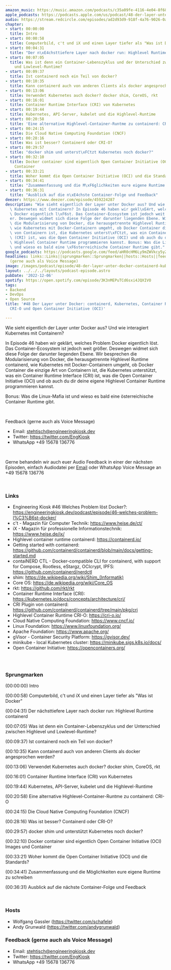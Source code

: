 ```yaml
---
amazon_music: https://music.amazon.com/podcasts/c35a09fe-4116-4e04-8f68-77d61b112e46/episodes/503f44c9-7a01-4b14-b7ee-acd70d03d040/engineering-kiosk-48-der-layer-unter-docker-containerd-kubernetes-container-runtime-interface-cri-o-und-open-container-initiative-oci
apple_podcasts: https://podcasts.apple.com/us/podcast/48-der-layer-unter-docker-containerd-kubernetes-container/id1603082924?i=1000589004404&uo=4
audio: https://stream.redcircle.com/episodes/ad2d93d9-918f-4a76-9026-0ad264afc94d/stream.mp3
chapter:
- start: 00:00:00
  title: Intro
- start: 00:00:58
  title: Computerbild, c't und iX und einen Layer tiefer als "Was ist Docker"
- start: 00:04:31
  title: "Der n\xE4chsttiefere Layer nach docker run: Highlevel Runtime containerd"
- start: 00:07:05
  title: Was ist denn ein Container-Lebenszyklus und der Unterschied zwischen Highlevel
    und Lowlevel-Runtime?
- start: 00:09:37
  title: Ist containerd noch ein Teil von docker?
- start: 00:10:35
  title: Kann containerd auch von anderen Clients als docker angesprochen werden?
- start: 00:13:06
  title: Verwendet Kubernetes auch docker? docker shim, CoreOS, rkt
- start: 00:16:01
  title: Container Runtime Interface (CRI) von Kubernetes
- start: 00:19:44
  title: Kubernetes, API-Server, kubelet und die Highlevel-Runtime
- start: 00:20:58
  title: 'Eine alternative Highlevel-Container-Runtme zu containerd: CRI-O'
- start: 00:24:15
  title: Die Cloud Native Computing Foundation (CNCF)
- start: 00:28:16
  title: Was ist besser? Containerd oder CRI-O?
- start: 00:29:57
  title: "docker shim und unterst\xFCtzt Kubernetes noch docker?"
- start: 00:32:10
  title: Docker container sind eigentlich Open Container Initiative (OCI) Images und
    Container
- start: 00:33:21
  title: Woher kommt die Open Container Initiative (OCI) und die Standards?
- start: 00:34:41
  title: "Zusammenfassung und die M\xF6glichkeiten eure eigene Runtime zu schreiben"
- start: 00:36:31
  title: "Ausblick auf die n\xE4chste Container-Folge und Feedback"
deezer: https://www.deezer.com/episode/459224287
description: "Wie sieht eigentlich der Layer unter Docker aus? Und wie interagiert\
  \ Kubernetes mit Containern? In Episode 46 haben wir gekl\xE4rt, welches Problem\
  \ Docker eigentlich l\xF6st. Das Container-Ecosystem ist jedoch weit gr\xF6\xDF\
  er. Deswegen widmet sich diese Folge der darunter liegenden Ebene. Wir besprechen\
  \ die Modularisierung von Docker, die herausgetrennte Highlevel Runtime containerd,\
  \ wie Kubernetes mit Docker-Containern umgeht, ob Docker Container die einzige Art\
  \ von Containern ist, die Kubernetes unterst\xFCtzt, was ein Container Runtime Interface\
  \ (CRI) ist, was die Open Container Initiative (OCI) und ob auch du dir deine eigene\
  \ Highlevel Container Runtime programmieren kannst. Bonus: Was die Linux-Mafia ist\
  \ und wieso es bald eine \xF6sterreichische Container Runtime gibt."
google_podcasts: https://podcasts.google.com/feed/aHR0cHM6Ly9mZWVkcy5yZWRjaXJjbGUuY29tLzBlY2ZkZmQ3LWZkYTEtNGMzZC05NTE1LTQ3NjcyN2Y5ZGY1ZQ/episode/ZmUyODU1YmYtNTFiMS00NWZhLThkYWUtNDRmMTQ3MTZhNzBj?sa=X&ved=2ahUKEwjm0I7M1uT7AhVVjo4IHcWIABwQkfYCegQIARAF
headlines: links::Links||sprungmarken::Sprungmarken||hosts::Hosts||feedback-gerne-auch-als-voice-message::Feedback
  (gerne auch als Voice Message)
image: /images/podcast/episode/48-der-layer-unter-docker-containerd-kubernetes-container-runtime-interface-cri-o-und-open-container-initiative-oci.jpg
layout: ../../../layouts/podcast-episode.astro
pubDate: '2022-12-06'
spotify: https://open.spotify.com/episode/3K3nMEPuTCd6sxi4JQXIVO
tags:
- Backend
- DevOps
- Open Source
title: '#48 Der Layer unter Docker: containerd, Kubernetes, Container Runtime Interface,
  CRI-O und Open Container Initiative (OCI)'

---
```

<p><span>Wie sieht eigentlich der Layer unter Docker aus? Und wie interagiert Kubernetes mit Containern?</span></p><p><span>In Episode 46 haben wir geklärt, welches Problem Docker eigentlich löst. Das Container-Ecosystem ist jedoch weit größer. Deswegen widmet sich diese Folge der darunter liegenden Ebene. Wir besprechen die Modularisierung von Docker, die herausgetrennte Highlevel Runtime containerd, wie Kubernetes mit Docker-Containern umgeht, ob Docker Container die einzige Art von Containern ist, die Kubernetes unterstützt, was ein Container Runtime Interface (CRI) ist, was die Open Container Initiative (OCI) und ob auch du dir deine eigene Highlevel Container Runtime programmieren kannst.</span></p><p><span>Bonus: Was die Linux-Mafia ist und wieso es bald eine österreichische Container Runtime gibt.</span></p><p><br></p><p><span>Feedback (gerne auch als Voice Message)</span></p><ul><li><span>Email: </span><a href="mailto:stehtisch@engineeringkiosk.dev" rel="nofollow">stehtisch@engineeringkiosk.dev</a></li><li><span>Twitter: </span><a href="https://twitter.com/EngKiosk" rel="nofollow">https://twitter.com/EngKiosk</a></li><li><span>WhatsApp </span>+49 15678 136776</li></ul><p><br></p><p><span>Gerne behandeln wir auch euer Audio Feedback in einer der nächsten Episoden, einfach Audiodatei per </span><a href="https://engineeringkiosk.dev/kontakt/">Email</a><span> oder WhatsApp Voice Message an </span>+49 15678 136776</p><p><br></p><h3 id="links">Links</h3><ul><li><span>Engineering Kiosk #46 Welches Problem löst Docker?: </span><a href="https://engineeringkiosk.dev/podcast/episode/46-welches-problem-l%C3%B6st-docker/">https://engineeringkiosk.dev/podcast/episode/46-welches-problem-l%C3%B6st-docker/</a></li><li><span>c&#39;t - Magazin für Computer Technik: </span><a href="https://www.heise.de/ct/" rel="nofollow">https://www.heise.de/ct/</a></li><li><span>iX - Magazin für professionelle Informationstechnik: </span><a href="https://www.heise.de/ix/" rel="nofollow">https://www.heise.de/ix/</a></li><li><span>Highlevel container runtime containerd: </span><a href="https://containerd.io/" rel="nofollow">https://containerd.io/</a></li><li><span>Getting started with containerd: </span><a href="https://github.com/containerd/containerd/blob/main/docs/getting-started.md" rel="nofollow">https://github.com/containerd/containerd/blob/main/docs/getting-started.md</a></li><li><span>contaiNERD CTL - Docker-compatible CLI for containerd, with support for Compose, Rootless, eStargz, OCIcrypt, IPFS: </span><a href="https://github.com/containerd/nerdctl" rel="nofollow">https://github.com/containerd/nerdctl</a></li><li><span>shim: </span><a href="https://de.wikipedia.org/wiki/Shim_(Informatik)" rel="nofollow">https://de.wikipedia.org/wiki/Shim_(Informatik)</a></li><li><span>Core OS: </span><a href="https://de.wikipedia.org/wiki/Core_OS" rel="nofollow">https://de.wikipedia.org/wiki/Core_OS</a></li><li><span>rkt: </span><a href="https://github.com/rkt/rkt" rel="nofollow">https://github.com/rkt/rkt</a></li><li><span>Container Runtime Interface (CRI): </span><a href="https://kubernetes.io/docs/concepts/architecture/cri/" rel="nofollow">https://kubernetes.io/docs/concepts/architecture/cri/</a></li><li><span>CRI Plugin von containerd: </span><a href="https://github.com/containerd/containerd/tree/main/pkg/cri" rel="nofollow">https://github.com/containerd/containerd/tree/main/pkg/cri</a></li><li><span>Highlevel Container Runtime CRI-O: </span><a href="https://cri-o.io/" rel="nofollow">https://cri-o.io/</a></li><li><span>Cloud Native Computing Foundation: </span><a href="https://www.cncf.io/" rel="nofollow">https://www.cncf.io/</a></li><li><span>Linux Foundation: </span><a href="https://www.linuxfoundation.org/" rel="nofollow">https://www.linuxfoundation.org/</a></li><li><span>Apache Foundation: </span><a href="https://www.apache.org/" rel="nofollow">https://www.apache.org/</a></li><li><span>gVisor - Container Security Platform: </span><a href="https://gvisor.dev/" rel="nofollow">https://gvisor.dev/</a></li><li><span>minikube - local Kubernetes cluster: </span><a href="https://minikube.sigs.k8s.io/docs/" rel="nofollow">https://minikube.sigs.k8s.io/docs/</a></li><li><span>Open Container Initiative: </span><a href="https://opencontainers.org/" rel="nofollow">https://opencontainers.org/</a></li></ul><h3><br></h3><h3 id="sprungmarken">Sprungmarken</h3><p><span>(00:00:00) Intro</span></p><p><span>(00:00:58) Computerbild, c&#39;t und iX und einen Layer tiefer als &#34;Was ist Docker&#34;</span></p><p><span>(00:04:31) Der nächsttiefere Layer nach docker run: Highlevel Runtime containerd</span></p><p><span>(00:07:05) Was ist denn ein Container-Lebenszyklus und der Unterschied zwischen Highlevel und Lowlevel-Runtime?</span></p><p><span>(00:09:37) Ist containerd noch ein Teil von docker?</span></p><p><span>(00:10:35) Kann containerd auch von anderen Clients als docker angesprochen werden?</span></p><p><span>(00:13:06) Verwendet Kubernetes auch docker? docker shim, CoreOS, rkt</span></p><p><span>(00:16:01) Container Runtime Interface (CRI) von Kubernetes</span></p><p><span>(00:19:44) Kubernetes, API-Server, kubelet und die Highlevel-Runtime</span></p><p><span>(00:20:58) Eine alternative Highlevel-Container-Runtme zu containerd: CRI-O</span></p><p><span>(00:24:15) Die Cloud Native Computing Foundation (CNCF)</span></p><p><span>(00:28:16) Was ist besser? Containerd oder CRI-O?</span></p><p><span>(00:29:57) docker shim und unterstützt Kubernetes noch docker?</span></p><p><span>(00:32:10) Docker container sind eigentlich Open Container Initiative (OCI) Images und Container</span></p><p><span>(00:33:21) Woher kommt die Open Container Initiative (OCI) und die Standards?</span></p><p><span>(00:34:41) Zusammenfassung und die Möglichkeiten eure eigene Runtime zu schreiben</span></p><p><span>(00:36:31) Ausblick auf die nächste Container-Folge und Feedback</span></p><p><br></p><h3 id="hosts">Hosts</h3><ul><li><span>Wolfgang Gassler (</span><a href="https://twitter.com/schafele" rel="nofollow">https://twitter.com/schafele</a><span>)</span></li><li><span>Andy Grunwald (</span><a href="https://twitter.com/andygrunwald" rel="nofollow">https://twitter.com/andygrunwald</a><span>)</span></li></ul><h3 id="feedback-gerne-auch-als-voice-message">Feedback (gerne auch als Voice Message)</h3><ul><li><span>Email: </span><a href="mailto:stehtisch@engineeringkiosk.dev" rel="nofollow">stehtisch@engineeringkiosk.dev</a></li><li><span>Twitter: </span><a href="https://twitter.com/EngKiosk" rel="nofollow">https://twitter.com/EngKiosk</a></li><li><span>WhatsApp </span>+49 15678 136776</li></ul>